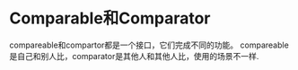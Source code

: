 #  Comparable和Comparator

compareable和compartor都是一个接口，它们完成不同的功能。
compareable是自己和别人比，comparator是其他人和其他人比，使用的场景不一样.

